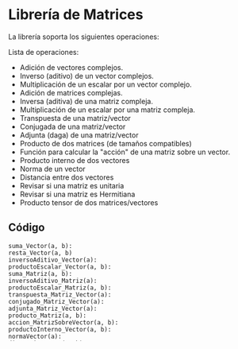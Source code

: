 # Librería de Matrices

La librería soporta los siguientes operaciones:

Lista de operaciones:

- Adición de vectores complejos.
- Inverso (aditivo) de un vector complejos.
- Multiplicación de un escalar por un vector complejo.
- Adición de matrices complejas.
- Inversa (aditiva) de una matriz compleja.
- Multiplicación de un escalar por una matriz compleja.
- Transpuesta de una matriz/vector
- Conjugada de una matriz/vector
- Adjunta (daga) de una matriz/vector
- Producto de dos matrices (de tamaños compatibles)
- Función para calcular la "acción" de una matriz sobre un vector.
- Producto interno de dos vectores
- Norma de un vector
- Distancia entre dos vectores
- Revisar si una matriz es unitaria
- Revisar si una matriz es Hermitiana
- Producto tensor de dos matrices/vectores

## Código

    suma_Vector(a, b):
    resta_Vector(a, b)
    inversoAditivo_Vector(a):
    productoEscalar_Vector(a, b):
    suma_Matriz(a, b):
    inversoAditivo_Matriz(a):
    productoEscalar_Matriz(a, b):
    transpuesta_Matriz_Vector(a):
    conjugado_Matriz_Vector(a):
    adjunta_Matriz_Vector(a):
    producto_Matriz(a, b):
    accion_MatrizSobreVector(a, b):
    productoInterno_Vector(a, b):
    normaVector(a):
    distanciaVector(a, b):
    matrizUnitaria(a):
    matrizHermitiana(a):
    productoTensorial_Matriz_Vector(a, b):

### Juan Pablo Nieto Cortes CNYT-1
#### lenguaje python